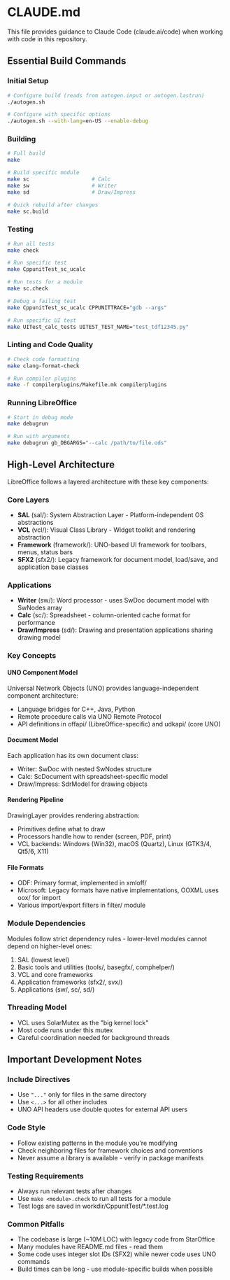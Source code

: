 # CLAUDE.md

This file provides guidance to Claude Code (claude.ai/code) when working with code in this repository.

## Essential Build Commands

### Initial Setup
```bash
# Configure build (reads from autogen.input or autogen.lastrun)
./autogen.sh

# Configure with specific options
./autogen.sh --with-lang=en-US --enable-debug
```

### Building
```bash
# Full build
make

# Build specific module
make sc                    # Calc
make sw                    # Writer
make sd                    # Draw/Impress

# Quick rebuild after changes
make sc.build
```

### Testing
```bash
# Run all tests
make check

# Run specific test
make CppunitTest_sc_ucalc

# Run tests for a module
make sc.check

# Debug a failing test
make CppunitTest_sc_ucalc CPPUNITTRACE="gdb --args"

# Run specific UI test
make UITest_calc_tests UITEST_TEST_NAME="test_tdf12345.py"
```

### Linting and Code Quality
```bash
# Check code formatting
make clang-format-check

# Run compiler plugins
make -f compilerplugins/Makefile.mk compilerplugins
```

### Running LibreOffice
```bash
# Start in debug mode
make debugrun

# Run with arguments
make debugrun gb_DBGARGS="--calc /path/to/file.ods"
```

## High-Level Architecture

LibreOffice follows a layered architecture with these key components:

### Core Layers
- **SAL** (sal/): System Abstraction Layer - Platform-independent OS abstractions
- **VCL** (vcl/): Visual Class Library - Widget toolkit and rendering abstraction
- **Framework** (framework/): UNO-based UI framework for toolbars, menus, status bars
- **SFX2** (sfx2/): Legacy framework for document model, load/save, and application base classes

### Applications
- **Writer** (sw/): Word processor - uses SwDoc document model with SwNodes array
- **Calc** (sc/): Spreadsheet - column-oriented cache format for performance
- **Draw/Impress** (sd/): Drawing and presentation applications sharing drawing model

### Key Concepts

#### UNO Component Model
Universal Network Objects (UNO) provides language-independent component architecture:
- Language bridges for C++, Java, Python
- Remote procedure calls via UNO Remote Protocol
- API definitions in offapi/ (LibreOffice-specific) and udkapi/ (core UNO)

#### Document Model
Each application has its own document class:
- Writer: SwDoc with nested SwNodes structure
- Calc: ScDocument with spreadsheet-specific model
- Draw/Impress: SdrModel for drawing objects

#### Rendering Pipeline
DrawingLayer provides rendering abstraction:
- Primitives define what to draw
- Processors handle how to render (screen, PDF, print)
- VCL backends: Windows (Win32), macOS (Quartz), Linux (GTK3/4, Qt5/6, X11)

#### File Formats
- ODF: Primary format, implemented in xmloff/
- Microsoft: Legacy formats have native implementations, OOXML uses oox/ for import
- Various import/export filters in filter/ module

### Module Dependencies
Modules follow strict dependency rules - lower-level modules cannot depend on higher-level ones:
1. SAL (lowest level)
2. Basic tools and utilities (tools/, basegfx/, comphelper/)
3. VCL and core frameworks
4. Application frameworks (sfx2/, svx/)
5. Applications (sw/, sc/, sd/)

### Threading Model
- VCL uses SolarMutex as the "big kernel lock"
- Most code runs under this mutex
- Careful coordination needed for background threads

## Important Development Notes

### Include Directives
- Use `"..."` only for files in the same directory
- Use `<...>` for all other includes
- UNO API headers use double quotes for external API users

### Code Style
- Follow existing patterns in the module you're modifying
- Check neighboring files for framework choices and conventions
- Never assume a library is available - verify in package manifests

### Testing Requirements
- Always run relevant tests after changes
- Use `make <module>.check` to run all tests for a module
- Test logs are saved in workdir/CppunitTest/*.test.log

### Common Pitfalls
- The codebase is large (~10M LOC) with legacy code from StarOffice
- Many modules have README.md files - read them
- Some code uses integer slot IDs (SFX2) while newer code uses UNO commands
- Build times can be long - use module-specific builds when possible